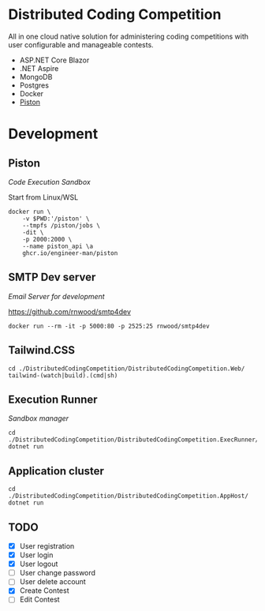 # Distributed Coding Competition

All in one cloud native solution for administering coding competitions with user configurable and manageable contests.

* ASP.NET Core Blazor
* .NET Aspire
* MongoDB
* Postgres
* Docker
* [Piston](https://github.com/engineer-man/piston)

# Development
## Piston 
*Code Execution Sandbox*

Start from Linux/WSL 
```
docker run \
    -v $PWD:'/piston' \
    --tmpfs /piston/jobs \
    -dit \
    -p 2000:2000 \
    --name piston_api \a
    ghcr.io/engineer-man/piston
```


## SMTP Dev server
*Email Server for development*

https://github.com/rnwood/smtp4dev

```
docker run --rm -it -p 5000:80 -p 2525:25 rnwood/smtp4dev
```

## Tailwind.CSS

```
cd ./DistributedCodingCompetition/DistributedCodingCompetition.Web/
tailwind-(watch|build).(cmd|sh)
```

## Execution Runner
*Sandbox manager*

```
cd ./DistributedCodingCompetition/DistributedCodingCompetition.ExecRunner/
dotnet run
```

## Application cluster

```
cd ./DistributedCodingCompetition/DistributedCodingCompetition.AppHost/
dotnet run
```


## TODO

- [x] User registration
- [x] User login
- [x] User logout
- [ ] User change password
- [ ] User delete account
- [x] Create Contest
- [ ] Edit Contest
